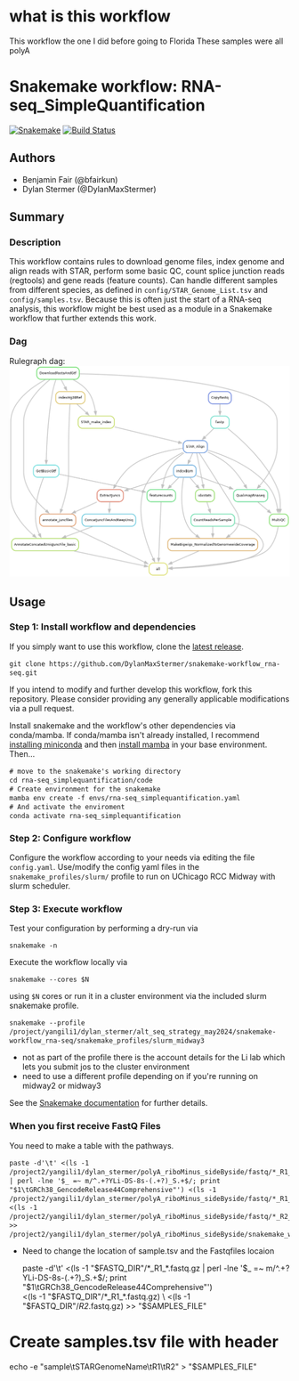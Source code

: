# what is this workflow 

This workflow the one I did before going to Florida 
These samples were all polyA 


# Snakemake workflow: RNA-seq_SimpleQuantification

[![Snakemake](https://img.shields.io/badge/snakemake-≥6.1.0-brightgreen.svg)](https://snakemake.bitbucket.io)
[![Build Status](https://travis-ci.org/snakemake-workflows/rna-seq_simplequantification.svg?branch=master)](https://travis-ci.org/snakemake-workflows/rna-seq_simplequantification)


## Authors

* Benjamin Fair (@bfairkun)
* Dylan Stermer (@DylanMaxStermer)

## Summary

### Description
This workflow contains rules to download genome files, index genome and align reads with STAR, perform some basic QC, count splice junction reads (regtools) and gene reads (feature counts). Can handle different samples from different species, as defined in `config/STAR_Genome_List.tsv` and `config/samples.tsv`. Because this is often just the start of a RNA-seq analysis, this workflow might be best used as a module in a Snakemake workflow that further extends this work.

### Dag
Rulegraph dag:
![dag](images/dag.png)

## Usage

### Step 1: Install workflow and dependencies

If you simply want to use this workflow, clone the [latest release](https://github.com/DylanMaxStermer/snakemake-workflow_rna-seq.git).

    git clone https://github.com/DylanMaxStermer/snakemake-workflow_rna-seq.git

If you intend to modify and further develop this workflow, fork this repository. Please consider providing any generally applicable modifications via a pull request.

Install snakemake and the workflow's other dependencies via conda/mamba. If conda/mamba isn't already installed, I recommend [installing miniconda](https://docs.conda.io/en/latest/miniconda.html) and then [install mamba](https://github.com/mamba-org/mamba) in your base environment. Then...

    # move to the snakemake's working directory
    cd rna-seq_simplequantification/code
    # Create environment for the snakemake
    mamba env create -f envs/rna-seq_simplequantification.yaml
    # And activate the enviroment
    conda activate rna-seq_simplequantification

### Step 2: Configure workflow

Configure the workflow according to your needs via editing the file `config.yaml`. Use/modify the config yaml files in the `snakemake_profiles/slurm/` profile to run on UChicago RCC Midway with slurm scheduler.

### Step 3: Execute workflow

Test your configuration by performing a dry-run via

    snakemake -n

Execute the workflow locally via

    snakemake --cores $N

using `$N` cores or run it in a cluster environment via the included slurm snakemake profile.

    snakemake --profile /project/yangili1/dylan_stermer/alt_seq_strategy_may2024/snakemake-workflow_rna-seq/snakemake_profiles/slurm_midway3

* not as part of the profile there is the account details for the Li lab which lets you submit jos to the cluster environment 
* need to use a different profile depending on if you're running on midway2 or midway3 

See the [Snakemake documentation](https://snakemake.readthedocs.io) for further details.

### When you first receive FastQ Files 
You need to make a table with the pathways. 

    paste -d'\t' <(ls -1 /project2/yangili1/dylan_stermer/polyA_riboMinus_sideByside/fastq/*_R1_*.fastq.gz | perl -lne '$_ =~ m/^.+?YLi-DS-8s-(.+?)_S.+$/; print "$1\tGRCh38_GencodeRelease44Comprehensive"') <(ls -1 /project2/yangili1/dylan_stermer/polyA_riboMinus_sideByside/fastq/*_R1_*.fastq.gz) <(ls -1 /project2/yangili1/dylan_stermer/polyA_riboMinus_sideByside/fastq/*_R2_*.fastq.gz) >> /project2/yangili1/dylan_stermer/polyA_riboMinus_sideByside/snakemake_workflow/config/samples.tsv
    
* Need to change the location of sample.tsv and the Fastqfiles locaion 

    paste -d'\t' <(ls -1 "$FASTQ_DIR"/*_R1_*.fastq.gz | perl -lne '$_ =~ m/^.+?YLi-DS-8s-(.+?)_S.+$/; print "$1\tGRCh38_GencodeRelease44Comprehensive"') \
                <(ls -1 "$FASTQ_DIR"/*_R1_*.fastq.gz) \
                <(ls -1 "$FASTQ_DIR"/*_R2_*.fastq.gz) >> "$SAMPLES_FILE"

# Create samples.tsv file with header
echo -e "sample\tSTARGenomeName\tR1\tR2" > "$SAMPLES_FILE"

